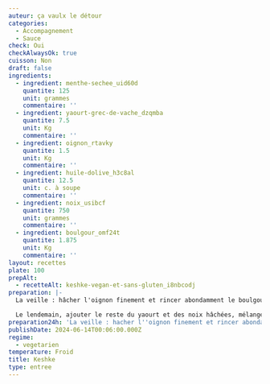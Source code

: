 ```yaml
---
auteur: ça vaulx le détour
categories:
  - Accompagnement
  - Sauce
check: Oui
checkAlwaysOk: true
cuisson: Non
draft: false
ingredients:
  - ingredient: menthe-sechee_uid60d
    quantite: 125
    unit: grammes
    commentaire: ''
  - ingredient: yaourt-grec-de-vache_dzqmba
    quantite: 7.5
    unit: Kg
    commentaire: ''
  - ingredient: oignon_rtavky
    quantite: 1.5
    unit: Kg
    commentaire: ''
  - ingredient: huile-dolive_h3c8al
    quantite: 12.5
    unit: c. à soupe
    commentaire: ''
  - ingredient: noix_usibcf
    quantite: 750
    unit: grammes
    commentaire: ''
  - ingredient: boulgour_omf24t
    quantite: 1.875
    unit: Kg
    commentaire: ''
layout: recettes
plate: 100
prepAlt:
  - recetteAlt: keshke-vegan-et-sans-gluten_i8nbcodj
preparation: |-
  La veille : hâcher l'oignon finement et rincer abondamment le boulgour. Les mélanger avec la moitié du yaourt, la menthe séchée et la moitié des noix hâchées. Saler au gout, laisser reposer au moins 5heures au frais, filmé au contact.

  Le lendemain, ajouter le reste du yaourt et des noix hâchées, mélanger. Au dernier moment, décorer avec un filet d'huile d'olive, et parsemer d'un peu de noix grossièrement hâchées et de menthe séchée.
preparation24h: 'La veille : hacher l''oignon finement et rincer abondamment le boulgour. Les mélanger avec la moitié du yaourt, la menthe séchée et la moitié des noix hâchées. Saler au gout, laisser reposer au moins 5heures au frais, filmé au contact.'
publishDate: 2024-06-14T00:06:00.000Z
regime:
  - vegetarien
temperature: Froid
title: Keshke
type: entree
---
```

